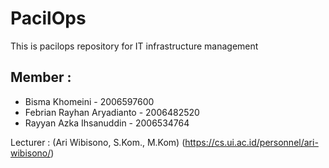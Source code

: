 # PacilOps
This is pacilops repository for IT infrastructure management
## Member : 
- Bisma Khomeini - 2006597600
- Febrian Rayhan Aryadianto - 2006482520
- Rayyan Azka Ihsanuddin - 2006534764

Lecturer : (Ari Wibisono, S.Kom., M.Kom) (https://cs.ui.ac.id/personnel/ari-wibisono/)

